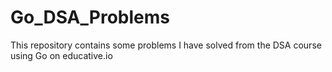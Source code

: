 # Go_DSA_Problems
This repository contains some problems I have solved from the DSA course using Go on educative.io
